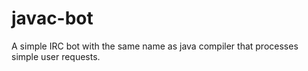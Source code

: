 # javac-bot
A simple IRC bot with the same name as java compiler that processes simple user requests.
